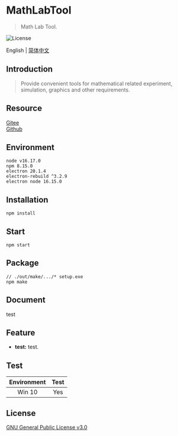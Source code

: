 # MathLabTool

> Math Lab Tool.

![License](https://img.shields.io/badge/license-GPL%20v3-blue)

English | [简体中文](./README_zh.md)

## Introduction

> Provide convenient tools for mathematical related experiment, simulation, graphics and other requirements.

## Resource

[Gitee](https://gitee.com/xxyjskx1987/MathLabTool)  
[Github](https://github.com/xxyjskx1987/MathLabTool)

## Environment

```
node v16.17.0
npm 8.15.0
electron 20.1.4
electron-rebuild ^3.2.9
electron node 16.15.0
```

## Installation

```
npm install
```

## Start

```
npm start
```

## Package

```
// ./out/make/.../* setup.exe
npm make
```

## Document

test

## Feature

- **test:** test.  

## Test

|Environment|Test|
|:-:|:-:|
|Win 10|Yes|

## License

[GNU General Public License v3.0](./LICENSE)